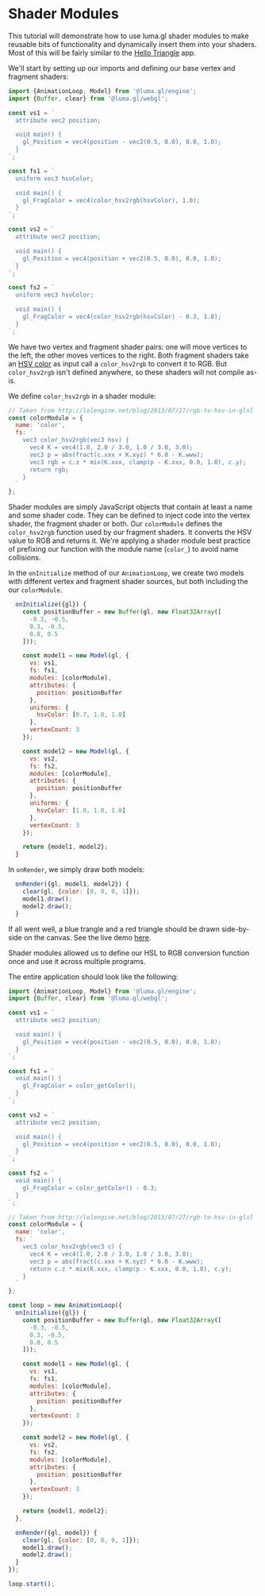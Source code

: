 # Shader Modules

This tutorial will demonstrate how to use luma.gl shader modules to make reusable bits of functionality and dynamically insert them into your shaders. Most of this will be fairly similar to the [Hello Triangle](/docs/getting-started/hello-triangle) app.

We'll start by setting up our imports and defining our base vertex and fragment shaders:
```js
import {AnimationLoop, Model} from '@luma.gl/engine';
import {Buffer, clear} from '@luma.gl/webgl';

const vs1 = `
  attribute vec2 position;

  void main() {
    gl_Position = vec4(position - vec2(0.5, 0.0), 0.0, 1.0);
  }
`;

const fs1 = `
  uniform vec3 hsvColor;

  void main() {
    gl_FragColor = vec4(color_hsv2rgb(hsvColor), 1.0);
  }
`;

const vs2 = `
  attribute vec2 position;

  void main() {
    gl_Position = vec4(position + vec2(0.5, 0.0), 0.0, 1.0);
  }
`;

const fs2 = `
  uniform vec3 hsvColor;

  void main() {
    gl_FragColor = vec4(color_hsv2rgb(hsvColor) - 0.3, 1.0);
  }
`;
```

We have two vertex and fragment shader pairs: one will move vertices to the left, the other moves vertices to the right. Both fragment shaders take an [HSV color](https://en.wikipedia.org/wiki/HSL_and_HSV) as input  call a `color_hsv2rgb` to convert it to RGB. But `color_hsv2rgb` isn't defined anywhere, so these shaders will not compile as-is.

We define `color_hsv2rgb` in a shader module:
```js
// Taken from http://lolengine.net/blog/2013/07/27/rgb-to-hsv-in-glsl
const colorModule = {
  name: 'color',
  fs: `
    vec3 color_hsv2rgb(vec3 hsv) {
      vec4 K = vec4(1.0, 2.0 / 3.0, 1.0 / 3.0, 3.0);
      vec3 p = abs(fract(c.xxx + K.xyz) * 6.0 - K.www);
      vec3 rgb = c.z * mix(K.xxx, clamp(p - K.xxx, 0.0, 1.0), c.y);
      return rgb;
    }
  `
};
```

Shader modules are simply JavaScript objects that contain at least a name and some shader code. They can be defined to inject code into the vertex shader, the fragment shader or both. Our `colorModule` defines the `color_hsv2rgb` function used by our fragment shaders. It converts the HSV value to RGB and returns it. We're applying a shader module best practice of prefixing our function with the module name (`color_`) to avoid name collisions.

In the `onInitialize` method of our `AnimationLoop`, we create two models with different vertex and fragment shader sources, but both including the our `colorModule`.

```js
  onInitialize({gl}) {
    const positionBuffer = new Buffer(gl, new Float32Array([
      -0.3, -0.5,
      0.3, -0.5,
      0.0, 0.5
    ]));

    const model1 = new Model(gl, {
      vs: vs1,
      fs: fs1,
      modules: [colorModule],
      attributes: {
        position: positionBuffer
      },
      uniforms: {
        hsvColor: [0.7, 1.0, 1.0]
      },
      vertexCount: 3
    });

    const model2 = new Model(gl, {
      vs: vs2,
      fs: fs2,
      modules: [colorModule],
      attributes: {
        position: positionBuffer
      },
      uniforms: {
        hsvColor: [1.0, 1.0, 1.0]
      },
      vertexCount: 3
    });

    return {model1, model2};
  }
```

In `onRender`, we simply draw both models:

```js
  onRender({gl, model1, model2}) {
    clear(gl, {color: [0, 0, 0, 1]});
    model1.draw();
    model2.draw();
  }
```
If all went well, a blue trangle and a red triangle should be drawn side-by-side on the canvas. See the live demo [here](/examples/getting-started/shader-modules).

Shader modules allowed us to define our HSL to RGB conversion function once and use it across multiple programs.

The entire application should look like the following:
```js
import {AnimationLoop, Model} from '@luma.gl/engine';
import {Buffer, clear} from '@luma.gl/webgl';

const vs1 = `
  attribute vec2 position;

  void main() {
    gl_Position = vec4(position - vec2(0.5, 0.0), 0.0, 1.0);
  }
`;

const fs1 = `
  void main() {
    gl_FragColor = color_getColor();
  }
`;

const vs2 = `
  attribute vec2 position;

  void main() {
    gl_Position = vec4(position + vec2(0.5, 0.0), 0.0, 1.0);
  }
`;

const fs2 = `
  void main() {
    gl_FragColor = color_getColor() - 0.3;
  }
`;

// Taken from http://lolengine.net/blog/2013/07/27/rgb-to-hsv-in-glsl
const colorModule = {
  name: 'color',
  fs: `
    vec3 color_hsv2rgb(vec3 c) {
      vec4 K = vec4(1.0, 2.0 / 3.0, 1.0 / 3.0, 3.0);
      vec3 p = abs(fract(c.xxx + K.xyz) * 6.0 - K.www);
      return c.z * mix(K.xxx, clamp(p - K.xxx, 0.0, 1.0), c.y);
    }
  `
};

const loop = new AnimationLoop({
  onInitialize({gl}) {
    const positionBuffer = new Buffer(gl, new Float32Array([
      -0.3, -0.5,
      0.3, -0.5,
      0.0, 0.5
    ]));

    const model1 = new Model(gl, {
      vs: vs1,
      fs: fs1,
      modules: [colorModule],
      attributes: {
        position: positionBuffer
      },
      vertexCount: 3
    });

    const model2 = new Model(gl, {
      vs: vs2,
      fs: fs2,
      modules: [colorModule],
      attributes: {
        position: positionBuffer
      },
      vertexCount: 3
    });

    return {model1, model2};
  },

  onRender({gl, model}) {
    clear(gl, {color: [0, 0, 0, 1]});
    model1.draw();
    model2.draw();
  }
});

loop.start();
```

